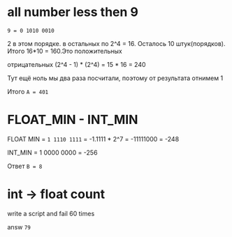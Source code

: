 # all number less then 9

```
9 = 0 1010 0010
```

2 в этом порядке. в остальных по 2^4 = 16. Осталось 10 штук(порядков). Итого 16*10 = 160.Это положительных

отрицательных (2^4 - 1) * (2^4) = 15 * 16 = 240

Тут ещё ноль мы два раза посчитали, поэтому от результата отнимем 1

Итого `A = 401`

# FLOAT_MIN - INT_MIN

FLOAT MIN = `1 1110 1111` = -1.1111 * 2^7 = -11111000 = -248

INT_MIN = 1 0000 0000 = -256

Ответ `B = 8`


# int -> float count

write a script and fail 60 times

answ `79`
